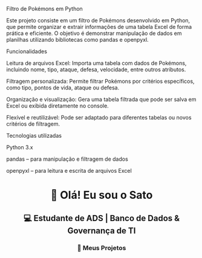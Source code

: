 Filtro de Pokémons em Python

Este projeto consiste em um filtro de Pokémons desenvolvido em Python, que permite organizar e extrair informações de uma tabela Excel de forma prática e eficiente. O objetivo é demonstrar manipulação de dados em planilhas utilizando bibliotecas como pandas e openpyxl.

Funcionalidades

Leitura de arquivos Excel: Importa uma tabela com dados de Pokémons, incluindo nome, tipo, ataque, defesa, velocidade, entre outros atributos.

Filtragem personalizada: Permite filtrar Pokémons por critérios específicos, como tipo, pontos de vida, ataque ou defesa.

Organização e visualização: Gera uma tabela filtrada que pode ser salva em Excel ou exibida diretamente no console.

Flexível e reutilizável: Pode ser adaptado para diferentes tabelas ou novos critérios de filtragem.

Tecnologias utilizadas

Python 3.x

pandas – para manipulação e filtragem de dados

openpyxl – para leitura e escrita de arquivos Excel

<h1 align="center">👋 Olá! Eu sou o Sato</h1>
<h2 align="center">💻 Estudante de ADS | Banco de Dados & Governança de TI</h2>
<h3 align="center">📂 Meus Projetos</h3>

